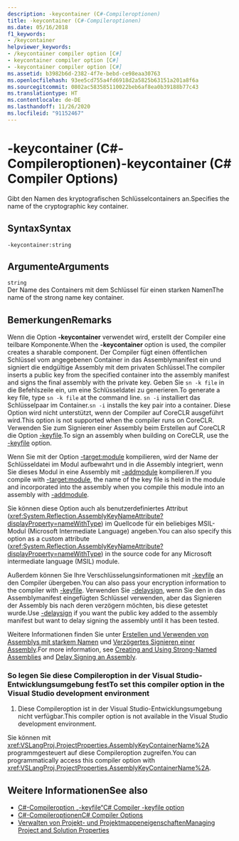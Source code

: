 ```yaml
---
description: -keycontainer (C#-Compileroptionen)
title: -keycontainer (C#-Compileroptionen)
ms.date: 05/16/2018
f1_keywords:
- /keycontainer
helpviewer_keywords:
- /keycontainer compiler option [C#]
- keycontainer compiler option [C#]
- -keycontainer compiler option [C#]
ms.assetid: b3982b6d-2382-4f7e-bebd-ce98eaa30763
ms.openlocfilehash: 93ee5cd755a4fd6918d2a5825b63151a201a8f6a
ms.sourcegitcommit: 0802ac583585110022beb6af8ea0b39188b77c43
ms.translationtype: HT
ms.contentlocale: de-DE
ms.lasthandoff: 11/26/2020
ms.locfileid: "91152467"
---
```

# <a name="-keycontainer-c-compiler-options"></a><span data-ttu-id="6bccf-103">-keycontainer (C#-Compileroptionen)</span><span class="sxs-lookup"><span data-stu-id="6bccf-103">-keycontainer (C# Compiler Options)</span></span>

<span data-ttu-id="6bccf-104">Gibt den Namen des kryptografischen Schlüsselcontainers an.</span><span class="sxs-lookup"><span data-stu-id="6bccf-104">Specifies the name of the cryptographic key container.</span></span>  
  
## <a name="syntax"></a><span data-ttu-id="6bccf-105">Syntax</span><span class="sxs-lookup"><span data-stu-id="6bccf-105">Syntax</span></span>  
  
```console  
-keycontainer:string  
```  
  
## <a name="arguments"></a><span data-ttu-id="6bccf-106">Argumente</span><span class="sxs-lookup"><span data-stu-id="6bccf-106">Arguments</span></span>  

 `string`  
 <span data-ttu-id="6bccf-107">Der Name des Containers mit dem Schlüssel für einen starken Namen</span><span class="sxs-lookup"><span data-stu-id="6bccf-107">The name of the strong name key container.</span></span>  
  
## <a name="remarks"></a><span data-ttu-id="6bccf-108">Bemerkungen</span><span class="sxs-lookup"><span data-stu-id="6bccf-108">Remarks</span></span>  

 <span data-ttu-id="6bccf-109">Wenn die Option **-keycontainer** verwendet wird, erstellt der Compiler eine teilbare Komponente.</span><span class="sxs-lookup"><span data-stu-id="6bccf-109">When the **-keycontainer** option is used, the compiler creates a sharable component.</span></span> <span data-ttu-id="6bccf-110">Der Compiler fügt einen öffentlichen Schlüssel vom angegebenen Container in das Assemblymanifest ein und signiert die endgültige Assembly mit dem privaten Schlüssel.</span><span class="sxs-lookup"><span data-stu-id="6bccf-110">The compiler inserts a public key from the specified container into the assembly manifest and signs the final assembly with the private key.</span></span> <span data-ttu-id="6bccf-111">Geben Sie `sn -k file` in die Befehlszeile ein, um eine Schlüsseldatei zu generieren.</span><span class="sxs-lookup"><span data-stu-id="6bccf-111">To generate a key file, type `sn -k file` at the command line.</span></span> <span data-ttu-id="6bccf-112">`sn -i` installiert das Schlüsselpaar im Container.</span><span class="sxs-lookup"><span data-stu-id="6bccf-112">`sn -i` installs the key pair into a container.</span></span> <span data-ttu-id="6bccf-113">Diese Option wird nicht unterstützt, wenn der Compiler auf CoreCLR ausgeführt wird.</span><span class="sxs-lookup"><span data-stu-id="6bccf-113">This option is not supported when the compiler runs on CoreCLR.</span></span> <span data-ttu-id="6bccf-114">Verwenden Sie zum Signieren einer Assembly beim Erstellen auf CoreCLR die Option [-keyfile](keyfile-compiler-option.md).</span><span class="sxs-lookup"><span data-stu-id="6bccf-114">To sign an assembly when building on CoreCLR, use the [-keyfile](keyfile-compiler-option.md) option.</span></span>
  
 <span data-ttu-id="6bccf-115">Wenn Sie mit der Option [-target:module](./target-module-compiler-option.md) kompilieren, wird der Name der Schlüsseldatei im Modul aufbewahrt und in die Assembly integriert, wenn Sie dieses Modul in eine Assembly mit [-addmodule](./addmodule-compiler-option.md) kompilieren.</span><span class="sxs-lookup"><span data-stu-id="6bccf-115">If you compile with [-target:module](./target-module-compiler-option.md), the name of the key file is held in the module and incorporated into the assembly when you compile this module into an assembly with [-addmodule](./addmodule-compiler-option.md).</span></span>  
  
 <span data-ttu-id="6bccf-116">Sie können diese Option auch als benutzerdefiniertes Attribut (<xref:System.Reflection.AssemblyKeyNameAttribute?displayProperty=nameWithType>) im Quellcode für ein beliebiges MSIL-Modul (Microsoft Intermediate Language) angeben.</span><span class="sxs-lookup"><span data-stu-id="6bccf-116">You can also specify this option as a custom attribute (<xref:System.Reflection.AssemblyKeyNameAttribute?displayProperty=nameWithType>) in the source code for any Microsoft intermediate language (MSIL) module.</span></span>  
  
 <span data-ttu-id="6bccf-117">Außerdem können Sie Ihre Verschlüsselungsinformationen mit [-keyfile](./keyfile-compiler-option.md) an den Compiler übergeben.</span><span class="sxs-lookup"><span data-stu-id="6bccf-117">You can also pass your encryption information to the compiler with [-keyfile](./keyfile-compiler-option.md).</span></span> <span data-ttu-id="6bccf-118">Verwenden Sie [-delaysign](./delaysign-compiler-option.md), wenn Sie den in das Assemblymanifest eingefügten Schlüssel verwenden, aber das Signieren der Assembly bis nach deren verzögern möchten, bis diese getestet wurde.</span><span class="sxs-lookup"><span data-stu-id="6bccf-118">Use [-delaysign](./delaysign-compiler-option.md) if you want the public key added to the assembly manifest but want to delay signing the assembly until it has been tested.</span></span>  
  
 <span data-ttu-id="6bccf-119">Weitere Informationen finden Sie unter [Erstellen und Verwenden von Assemblys mit starkem Namen](../../../standard/assembly/create-use-strong-named.md) und [Verzögertes Signieren einer Assembly](../../../standard/assembly/delay-sign.md).</span><span class="sxs-lookup"><span data-stu-id="6bccf-119">For more information, see [Creating and Using Strong-Named Assemblies](../../../standard/assembly/create-use-strong-named.md) and [Delay Signing an Assembly](../../../standard/assembly/delay-sign.md).</span></span>  
  
### <a name="to-set-this-compiler-option-in-the-visual-studio-development-environment"></a><span data-ttu-id="6bccf-120">So legen Sie diese Compileroption in der Visual Studio-Entwicklungsumgebung fest</span><span class="sxs-lookup"><span data-stu-id="6bccf-120">To set this compiler option in the Visual Studio development environment</span></span>  
  
1. <span data-ttu-id="6bccf-121">Diese Compileroption ist in der Visual Studio-Entwicklungsumgebung nicht verfügbar.</span><span class="sxs-lookup"><span data-stu-id="6bccf-121">This compiler option is not available in the Visual Studio development environment.</span></span>  
  
 <span data-ttu-id="6bccf-122">Sie können mit <xref:VSLangProj.ProjectProperties.AssemblyKeyContainerName%2A> programmgesteuert auf diese Compileroption zugreifen.</span><span class="sxs-lookup"><span data-stu-id="6bccf-122">You can programmatically access this compiler option with <xref:VSLangProj.ProjectProperties.AssemblyKeyContainerName%2A>.</span></span>  
  
## <a name="see-also"></a><span data-ttu-id="6bccf-123">Weitere Informationen</span><span class="sxs-lookup"><span data-stu-id="6bccf-123">See also</span></span>

- [<span data-ttu-id="6bccf-124">C#-Compileroption „-keyfile“</span><span class="sxs-lookup"><span data-stu-id="6bccf-124">C# Compiler -keyfile option</span></span>](keyfile-compiler-option.md)
- [<span data-ttu-id="6bccf-125">C#-Compileroptionen</span><span class="sxs-lookup"><span data-stu-id="6bccf-125">C# Compiler Options</span></span>](index.md)
- [<span data-ttu-id="6bccf-126">Verwalten von Projekt- und Projektmappeneigenschaften</span><span class="sxs-lookup"><span data-stu-id="6bccf-126">Managing Project and Solution Properties</span></span>](/visualstudio/ide/managing-project-and-solution-properties)
